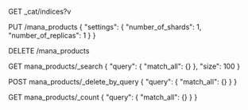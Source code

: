 GET _cat/indices?v


PUT /mana_products
{
  "settings": {
    "number_of_shards": 1,
    "number_of_replicas": 1
  }
}


DELETE /mana_products


GET mana_products/_search
{
  "query": {
    "match_all": {}
  },
  "size": 100
}


POST mana_products/_delete_by_query
{
  "query": {
    "match_all": {}
  }
}


GET mana_products/_count
{
  "query": {
    "match_all": {}
  }
}